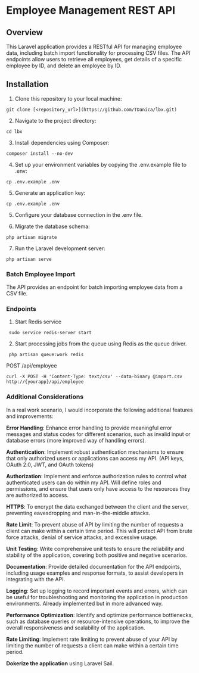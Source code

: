 # Employee Management REST API
## Overview
This Laravel application provides a RESTful API for managing employee data, including batch import functionality for processing CSV files. The API endpoints allow users to retrieve all employees, get details of a specific employee by ID, and delete an employee by ID.

## Installation
1. Clone this repository to your local machine:
```
git clone [<repository_url>](https://github.com/TDanica/lbx.git)

```
2. Navigate to the project directory:
```
cd lbx

```
3. Install dependencies using Composer:
```
composer install --no-dev
```

4. Set up your environment variables by copying the .env.example file to .env:
```
cp .env.example .env
```

5. Generate an application key:
```
cp .env.example .env
```
5. Configure your database connection in the .env file.

6. Migrate the database schema:
```
php artisan migrate
```

7. Run the Laravel development server:
```
php artisan serve
```

### Batch Employee Import
The API provides an endpoint for batch importing employee data from a CSV file.

### Endpoints
1. Start Redis service
```
 sudo service redis-server start
```
2. Start processing jobs from the queue using Redis as the queue driver.
```
 php artisan queue:work redis
```
POST /api/employee

```
curl -X POST -H 'Content-Type: text/csv' --data-binary @import.csv http://{yourapp}/api/employee
```


### Additional Considerations
In a real work scenario, I would incorporate the following additional features and improvements:


**Error Handling**: Enhance error handling to provide meaningful error messages and status codes for different scenarios, such as invalid input or database errors (more improved way of handling errors).

**Authentication**: Implement robust authentication mechanisms to ensure that only authorized users or applications can access my API. (API keys, OAuth 2.0, JWT, and OAuth tokens)

**Authorization**: Implement and enforce authorization rules to control what authenticated users can do within my API. Will define roles and permissions, and ensure that users only have access to the resources they are authorized to access.

 **HTTPS**: To encrypt the data exchanged between the client and the server, preventing eavesdropping and man-in-the-middle attacks.

**Rate Limit**: To prevent abuse of API by limiting the number of requests a client can make within a certain time period. This will protect API from brute force attacks, denial of service attacks, and excessive usage.

**Unit Testing**: Write comprehensive unit tests to ensure the reliability and stability of the application, covering both positive and negative scenarios.

**Documentation**: Provide detailed documentation for the API endpoints, including usage examples and response formats, to assist developers in integrating with the API.

**Logging**: Set up logging to record important events and errors, which can be useful for troubleshooting and monitoring the application in production environments. Already implemented but in more advanced way.

**Performance Optimization**: Identify and optimize performance bottlenecks, such as database queries or resource-intensive operations, to improve the overall responsiveness and scalability of the application.

**Rate Limiting**: Implement rate limiting to prevent abuse of your API by limiting the number of requests a client can make within a certain time period.

**Dokerize the application** using Laravel Sail.


